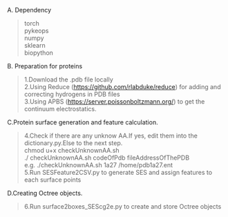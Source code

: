 A. Dependency
>torch<br>
>pykeops<br>
>numpy<br>
>sklearn<br>
>biopython<br>

B. Preparation for proteins
>1.Download the .pdb file locally<br>
>2.Using Reduce (https://github.com/rlabduke/reduce) for adding and correcting hydrogens in PDB files<br>
>3.Using APBS (https://server.poissonboltzmann.org/) to get the continuum electrostatics.<br>

C.Protein surface generation and feature calculation.
>4.Check if there are any unknow AA.If yes, edit them into the dictionary.py.Else to the next step. <br>
chmod u+x checkUnknownAA.sh<br>
./ checkUnknownAA.sh codeOfPdb fileAddressOfThePDB<br>
e.g. ./checkUnknownAA.sh 1a27 /home/pdb1a27.ent<br>
>5.Run SESFeature2CSV.py to generate SES and assign features to each surface points<br>

D.Creating Octree objects.
>6.Run surface2boxes_SEScg2e.py to create and store Octree objects<br>

